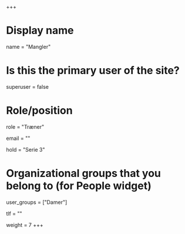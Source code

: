 +++
# Display name
name = "Mangler"

# Is this the primary user of the site?
superuser = false

# Role/position
role = "Træner"

email = ""

hold = "Serie 3"

# Organizational groups that you belong to (for People widget)
user_groups = ["Damer"]

tlf = ""

weight = 7
+++

